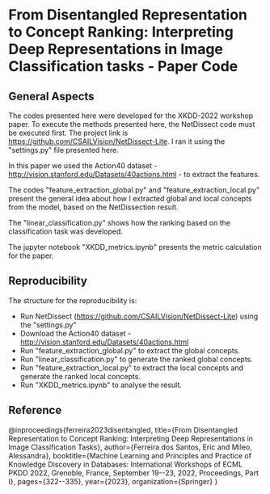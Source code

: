 # From Disentangled Representation to Concept Ranking: Interpreting Deep Representations in Image Classification tasks - Paper Code
## General Aspects
The codes presented here were developed for the XKDD-2022 workshop paper. To execute the methods presented here, the NetDissect code must be executed first. The project link is https://github.com/CSAILVision/NetDissect-Lite. I ran it using the "settings.py" file presented here.

In this paper we used the Action40 dataset - http://vision.stanford.edu/Datasets/40actions.html - to extract the features.

The codes "feature_extraction_global.py" and "feature_extraction_local.py" present the general idea about how I extracted global and local concepts from the model, based on the NetDissection result.

The "linear_classification.py" shows how the ranking based on the classification task was developed.

The jupyter notebook "XKDD_metrics.ipynb" presents the metric calculation for the paper.

## Reproducibility
The structure for the reproducibility is:
- Run NetDissect (https://github.com/CSAILVision/NetDissect-Lite) using the "settings.py"
- Download the Action40 dataset - http://vision.stanford.edu/Datasets/40actions.html
- Run "feature_extraction_global.py" to extract the global concepts.
- Run "linear_classification.py" to generate the ranked global concepts.
- Run "feature_extraction_local.py" to extract the local concepts and generate the ranked local concepts.
- Run "XKDD_metrics.ipynb" to analyse the result.

## Reference

@inproceedings{ferreira2023disentangled,
  title={From Disentangled Representation to Concept Ranking: Interpreting Deep Representations in Image Classification Tasks},
  author={Ferreira dos Santos, Eric and Mileo, Alessandra},
  booktitle={Machine Learning and Principles and Practice of Knowledge Discovery in Databases: International Workshops of ECML PKDD 2022, Grenoble, France, September 19--23, 2022, Proceedings, Part I},
  pages={322--335},
  year={2023},
  organization={Springer}
}
